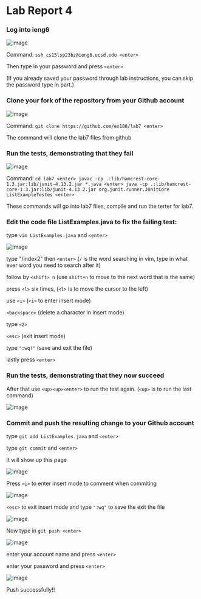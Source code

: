 # Lab Report 4
### Log into ieng6
![image](https://github.com/ex188/cse15l-lab-reports/assets/98847913/7e7ff67b-e6f3-4492-a5c2-7134254876e3)

Command: ```ssh cs15lsp23bz@ieng6.ucsd.edu <enter>```

Then type in your password and press ```<enter>```

(If you already saved your password through lab instructions, you can skip the password type in part.)

### Clone your fork of the repository from your Github account
![image](https://github.com/ex188/cse15l-lab-reports/assets/98847913/209d92f4-8f83-43a4-a639-a1e57d0547d8)

Command: ```git clone https://github.com/ex188/lab7 <enter>```

The command will clone the lab7 files from github

### Run the tests, demonstrating that they fail
![image](https://github.com/ex188/cse15l-lab-reports/assets/98847913/c9943964-631b-41be-a688-f70cdc08bcf8)

Command: ```cd lab7 <enter> javac -cp .:lib/hamcrest-core-1.3.jar:lib/junit-4.13.2.jar *.java <enter> java -cp .:lib/hamcrest-core-1.3.jar:lib/junit-4.13.2.jar org.junit.runner.JUnitCore ListExampleTestes <enter>```

These commands will go into lab7 files, compile and run the terter for lab7.

### Edit the code file ListExamples.java to fix the failing test:

type ```vim ListExamples.java``` and ```<enter>```

![image](https://github.com/ex188/cse15l-lab-reports/assets/98847913/e7bd8efc-8dfd-429a-a11d-dfe70e74f723)
 
type "/index2" then ```<enter>```   (```/``` is the word searching in vim, type in what ever word you need to search after it)

follow by ```<shift> n```           (use ```shift+n``` to move to the next word that is the same)

press ```<l>``` six times,          (```<l>``` is to move the cursor to the left)

use ```<i>```                       (```<i>``` to enter insert mode)
  
```<backspace>```                   (delete a character in insert mode)
  
type ```<2>```
  
```<esc>```                         (exit insert mode)
  
type ```":wq!"```                         (save and exit the file)
  
lastly press
 ```<enter>```          


### Run the tests, demonstrating that they now succeed

After that use 
```<up><up><enter>```
to run the test again. (```<up>``` is to run the last command)
  
![image](https://github.com/ex188/cse15l-lab-reports/assets/98847913/f369f933-5947-4143-bd1f-d82e016dd38b)


### Commit and push the resulting change to your Github account

type ```git add ListExamples.java``` and ```<enter>```

type ```git commit``` and ```<enter>```
 
It will show up this page

![image](https://github.com/ex188/cse15l-lab-reports/assets/98847913/9f97f604-dce6-41ca-8f1d-daf7dae8513c)

Press ```<i>``` to enter insert mode to comment when commiting

![image](https://github.com/ex188/cse15l-lab-reports/assets/98847913/9becf03a-080a-4aa2-953e-1c49a473a536)

```<esc>``` to exit insert mode and type ```":wq"``` to save the exit the file

![image](https://github.com/ex188/cse15l-lab-reports/assets/98847913/755876f7-2051-4bd2-a3db-21775b39140e)

Now type in ```git push <enter>```

![image](https://github.com/ex188/cse15l-lab-reports/assets/98847913/1f4be4e6-39ea-4ae9-941d-8d94e276f955)

enter your account name and press ```<enter>```

enter your password and press ```<enter>```

![image](https://github.com/ex188/cse15l-lab-reports/assets/98847913/bda5d580-0a33-4ed7-ada0-0d8632b0b8d1)

Push successfully!!
